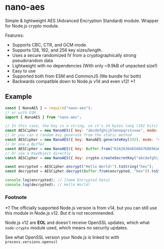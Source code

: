 # nano-aes

Simple & lightweight AES (Advanced Encryption Standard) module. Wrapper for Node.js crypto module.

Features:
- Supports CBC, CTR, and GCM mode.
- Supports 128, 192, and 256 key sizes/length.
- Uses a secure randomized IV from a cryptographically strong pseudorandom data
- Lightweight with no dependencies (With only ~9.9kB of unpacked size!)
- Easy to use
- Supported both from ESM and CommonJS (We bundle for both)
- Backwards compatible down to Node.js v14 and even v12! _*1_

## Example
```js
const { NanoAES } = require("nano-aes");
// or with ESM
import { NanoAES } from "nano-aes";

// In this case, the key is a string, so it's 24 bytes long (192 bits)
const AESCipher = new NanoAES({ key: "abcdefghijklmnopqrstuvwx", mode: "ctr" });
// Or you can a random key generate from the static method
const AESCipher = new NanoAES({ key: NanoAES.generateKey(192), mode: "ctr" });
// Or use a Buffer
const AESCipher = new NanoAES({ key: Buffer.from("6162636465666768696a6b6c6d6e6f707172737475767778", "hex"), mode: "ctr"})
// Or use a KeyObject directly
const AESCipher = new NanoAES({ key: crypto.createSecretKey("abcdefghijklmnopqrstuvwx", "utf8"), mode: "ctr" });

const encrypted = AESCipher.encrypt("Hello World!").toString("hex");
const decrypted = AESCipher.decrypt(Buffer.from(encrypted, "hex")).toString("utf8");

console.log(encrypted); // [Some Encrypted Data]
console.log(decrypted); // Hello World!
```

### Footnote
_*1_ The officially supported Node.js version is from v14, but you can still use this module in Node.js v12. But it is not recommended.

Node.js v12 are **EOL** and doesn't receive OpenSSL updates, which what `node:crypto` module used, which means no security updates.

See what OpenSSL version your Node.js is linked to with `process.versions.openssl`